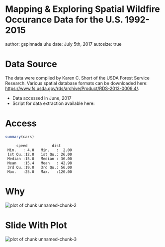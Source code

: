 Mapping & Exploring Spatial Wildfire Occurance Data for the U.S. 1992-2015
========================================================
author: gspinnada uhu
date: July 5th, 2017
autosize: true

Data Source
========================================================

The data were compiled by Karen C. Short of the USDA Forest Service Research. 
Various spatial database formats can be downloaded here: <https://www.fs.usda.gov/rds/archive/Product/RDS-2013-0009.4/>.

- Data accessed in June, 2017
- Script for data extraction available here: 

Access
========================================================


```r
summary(cars)
```

```
     speed           dist       
 Min.   : 4.0   Min.   :  2.00  
 1st Qu.:12.0   1st Qu.: 26.00  
 Median :15.0   Median : 36.00  
 Mean   :15.4   Mean   : 42.98  
 3rd Qu.:19.0   3rd Qu.: 56.00  
 Max.   :25.0   Max.   :120.00  
```

Why
========================================================

![plot of chunk unnamed-chunk-2](WildFirePitch-figure/unnamed-chunk-2-1.png)

Slide With Plot
========================================================

![plot of chunk unnamed-chunk-3](WildFirePitch-figure/unnamed-chunk-3-1.png)
